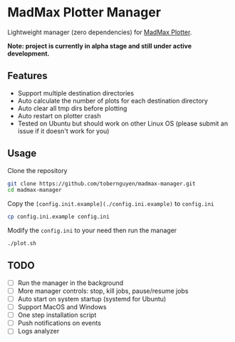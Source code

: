 # MadMax Plotter Manager
Lightweight manager (zero dependencies) for [MadMax Plotter](https://github.com/madMAx43v3r/chia-plotter).

**Note: project is currently in alpha stage and still under active development.**

## Features
- Support multiple destination directories
- Auto calculate the number of plots for each destination directory
- Auto clear all tmp dirs before plotting
- Auto restart on plotter crash
- Tested on Ubuntu but should work on other Linux OS (please submit an issue if it doesn't work for you)

## Usage
Clone the repository
```bash
git clone https://github.com/tobernguyen/madmax-manager.git
cd madmax-manager
```

Copy the `[config.init.example](./config.ini.example)` to `config.ini`
```bash
cp config.ini.example config.ini
```

Modify the `config.ini` to your need then run the manager
```bash
./plot.sh
```

## TODO
- [ ] Run the manager in the background
- [ ] More manager controls: stop, kill jobs, pause/resume jobs
- [ ] Auto start on system startup (systemd for Ubuntu)
- [ ] Support MacOS and Windows
- [ ] One step installation script
- [ ] Push notifications on events
- [ ] Logs analyzer
